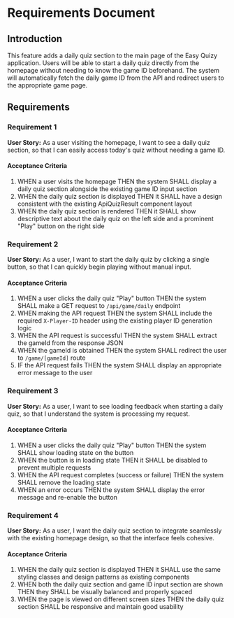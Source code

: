 # Requirements Document

## Introduction

This feature adds a daily quiz section to the main page of the Easy Quizy application. Users will be able to start a daily quiz directly from the homepage without needing to know the game ID beforehand. The system will automatically fetch the daily game ID from the API and redirect users to the appropriate game page.

## Requirements

### Requirement 1

**User Story:** As a user visiting the homepage, I want to see a daily quiz section, so that I can easily access today's quiz without needing a game ID.

#### Acceptance Criteria

1. WHEN a user visits the homepage THEN the system SHALL display a daily quiz section alongside the existing game ID input section
2. WHEN the daily quiz section is displayed THEN it SHALL have a design consistent with the existing ApiQuizResult component layout
3. WHEN the daily quiz section is rendered THEN it SHALL show descriptive text about the daily quiz on the left side and a prominent "Play" button on the right side

### Requirement 2

**User Story:** As a user, I want to start the daily quiz by clicking a single button, so that I can quickly begin playing without manual input.

#### Acceptance Criteria

1. WHEN a user clicks the daily quiz "Play" button THEN the system SHALL make a GET request to `/api/game/daily` endpoint
2. WHEN making the API request THEN the system SHALL include the required `X-Player-ID` header using the existing player ID generation logic
3. WHEN the API request is successful THEN the system SHALL extract the gameId from the response JSON
4. WHEN the gameId is obtained THEN the system SHALL redirect the user to `/game/[gameId]` route
5. IF the API request fails THEN the system SHALL display an appropriate error message to the user

### Requirement 3

**User Story:** As a user, I want to see loading feedback when starting a daily quiz, so that I understand the system is processing my request.

#### Acceptance Criteria

1. WHEN a user clicks the daily quiz "Play" button THEN the system SHALL show loading state on the button
2. WHEN the button is in loading state THEN it SHALL be disabled to prevent multiple requests
3. WHEN the API request completes (success or failure) THEN the system SHALL remove the loading state
4. WHEN an error occurs THEN the system SHALL display the error message and re-enable the button

### Requirement 4

**User Story:** As a user, I want the daily quiz section to integrate seamlessly with the existing homepage design, so that the interface feels cohesive.

#### Acceptance Criteria

1. WHEN the daily quiz section is displayed THEN it SHALL use the same styling classes and design patterns as existing components
2. WHEN both the daily quiz section and game ID input section are shown THEN they SHALL be visually balanced and properly spaced
3. WHEN the page is viewed on different screen sizes THEN the daily quiz section SHALL be responsive and maintain good usability